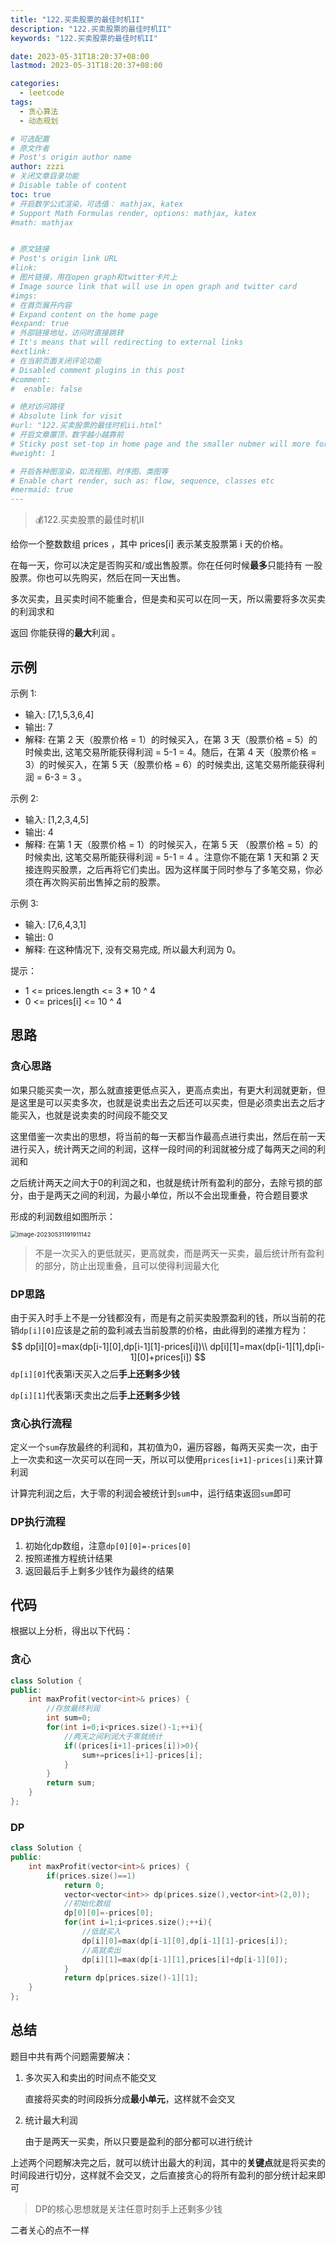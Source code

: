 ```yaml
---
title: "122.买卖股票的最佳时机II"
description: "122.买卖股票的最佳时机II"
keywords: "122.买卖股票的最佳时机II"

date: 2023-05-31T18:20:37+08:00
lastmod: 2023-05-31T18:20:37+08:00

categories:
  - leetcode
tags:
  - 贪心算法
  - 动态规划

# 可选配置
# 原文作者
# Post's origin author name
author: zzzi
# 关闭文章目录功能
# Disable table of content
toc: true
# 开启数学公式渲染，可选值： mathjax, katex
# Support Math Formulas render, options: mathjax, katex
#math: mathjax


# 原文链接
# Post's origin link URL
#link:
# 图片链接，用在open graph和twitter卡片上
# Image source link that will use in open graph and twitter card
#imgs:
# 在首页展开内容
# Expand content on the home page
#expand: true
# 外部链接地址，访问时直接跳转
# It's means that will redirecting to external links
#extlink:
# 在当前页面关闭评论功能
# Disabled comment plugins in this post
#comment:
#  enable: false

# 绝对访问路径
# Absolute link for visit
#url: "122.买卖股票的最佳时机ii.html"
# 开启文章置顶，数字越小越靠前
# Sticky post set-top in home page and the smaller nubmer will more forward.
#weight: 1

# 开启各种图渲染，如流程图、时序图、类图等
# Enable chart render, such as: flow, sequence, classes etc
#mermaid: true
---
```


> :moneybag:122.买卖股票的最佳时机II

给你一个整数数组 prices ，其中 prices[i] 表示某支股票第 i 天的价格。

在每一天，你可以决定是否购买和/或出售股票。你在任何时候**最多**只能持有 一股 股票。你也可以先购买，然后在同一天出售。

多次买卖，且买卖时间不能重合，但是卖和买可以在同一天，所以需要将多次买卖的利润求和

返回 你能获得的**最大**利润 。

<!--more-->

## 示例

示例 1:

- 输入: [7,1,5,3,6,4]
- 输出: 7
- 解释: 在第 2 天（股票价格 = 1）的时候买入，在第 3 天（股票价格 = 5）的时候卖出, 这笔交易所能获得利润 = 5-1 = 4。随后，在第 4 天（股票价格 = 3）的时候买入，在第 5 天（股票价格 = 6）的时候卖出, 这笔交易所能获得利润 = 6-3 = 3 。

示例 2:

- 输入: [1,2,3,4,5]
- 输出: 4
- 解释: 在第 1 天（股票价格 = 1）的时候买入，在第 5 天 （股票价格 = 5）的时候卖出, 这笔交易所能获得利润 = 5-1 = 4 。注意你不能在第 1 天和第 2 天接连购买股票，之后再将它们卖出。因为这样属于同时参与了多笔交易，你必须在再次购买前出售掉之前的股票。

示例  3:

- 输入: [7,6,4,3,1]
- 输出: 0
- 解释: 在这种情况下, 没有交易完成, 所以最大利润为 0。

提示：

- 1 <= prices.length <= 3 * 10 ^ 4
- 0 <= prices[i] <= 10 ^ 4

## 思路

### 贪心思路

如果只能买卖一次，那么就直接更低点买入，更高点卖出，有更大利润就更新，但是这里是可以买卖多次，也就是说卖出去之后还可以买卖，但是必须卖出去之后才能买入，也就是说卖卖的时间段不能交叉

这里借鉴一次卖出的思想，将当前的每一天都当作最高点进行卖出，然后在前一天进行买入，统计两天之间的利润，这样一段时间的利润就被分成了每两天之间的利润和

之后统计两天之间大于0的利润之和，也就是统计所有盈利的部分，去除亏损的部分，由于是两天之间的利润，为最小单位，所以不会出现重叠，符合题目要求

形成的利润数组如图所示：

<img src="https://zzzi-img-1313100942.cos.ap-beijing.myqcloud.com/img/202306011929059.png" alt="image-20230531191911142" style="zoom:67%;" />

> 不是一次买入的更低就买，更高就卖，而是两天一买卖，最后统计所有盈利的部分，防止出现重叠，且可以使得利润最大化

### DP思路

由于买入时手上不是一分钱都没有，而是有之前买卖股票盈利的钱，所以当前的花销`dp[i][0]`应该是之前的盈利减去当前股票的价格，由此得到的递推方程为：
$$
dp[i][0]=max(dp[i-1][0],dp[i-1][1]-prices[i])\\
dp[i][1]=max(dp[i-1][1],dp[i-1][0]+prices[i])
$$
`dp[i][0]`代表第i天买入之后**手上还剩多少钱**

`dp[i][1]`代表第i天卖出之后**手上还剩多少钱**

### 贪心执行流程

定义一个`sum`存放最终的利润和，其初值为0，遍历容器，每两天买卖一次，由于上一次卖和这一次买可以在同一天，所以可以使用`prices[i+1]-prices[i]`来计算利润

计算完利润之后，大于零的利润会被统计到`sum`中，运行结束返回`sum`即可

### DP执行流程

1. 初始化dp数组，注意`dp[0][0]=-prices[0]`
2. 按照递推方程统计结果
3. 返回最后手上剩多少钱作为最终的结果

## 代码

根据以上分析，得出以下代码：

### 贪心

~~~C++
class Solution {
public:
    int maxProfit(vector<int>& prices) {
        //存放最终利润
        int sum=0;
        for(int i=0;i<prices.size()-1;++i){
            //两天之间利润大于零就统计
            if((prices[i+1]-prices[i])>0){
                sum+=prices[i+1]-prices[i];
            }
        }
        return sum;
    }
};
~~~

### DP

~~~c++
class Solution {
public:
    int maxProfit(vector<int>& prices) {
        if(prices.size()==1)
            return 0;
            vector<vector<int>> dp(prices.size(),vector<int>(2,0));
            //初始化数组
            dp[0][0]=-prices[0];
            for(int i=1;i<prices.size();++i){
                //低就买入
                dp[i][0]=max(dp[i-1][0],dp[i-1][1]-prices[i]);
                //高就卖出
                dp[i][1]=max(dp[i-1][1],prices[i]+dp[i-1][0]);
            }
            return dp[prices.size()-1][1];
    }
};
~~~

## 总结

题目中共有两个问题需要解决：

1. 多次买入和卖出的时间点不能交叉

   直接将买卖的时间段拆分成**最小单元**，这样就不会交叉

2. 统计最大利润

   由于是两天一买卖，所以只要是盈利的部分都可以进行统计

上述两个问题解决完之后，就可以统计出最大的利润，其中的**关键点**就是将买卖的时间段进行切分，这样就不会交叉，之后直接贪心的将所有盈利的部分统计起来即可

> DP的核心思想就是关注任意时刻手上还剩多少钱

二者关心的点不一样
